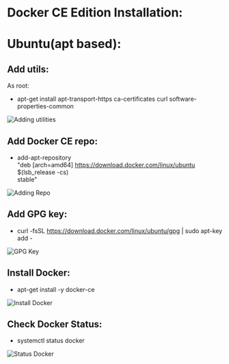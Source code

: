 Docker CE Edition Installation:
====================

Ubuntu(apt based):
=======================

Add utils:
--------------
As root:

* apt-get install apt-transport-https ca-certificates curl software-properties-common

![Adding utilities](https://github.com/devops2201/Docker-Deep-Dive/blob/master/images/DockerInstall8.png)

Add Docker CE repo:
-------------------

* add-apt-repository \
   "deb [arch=amd64] https://download.docker.com/linux/ubuntu \
   $(lsb_release -cs) \
   stable"

![Adding Repo](https://github.com/devops2201/Docker-Deep-Dive/blob/master/images/DockerInstall9.png)


Add GPG key:
------------

* curl -fsSL https://download.docker.com/linux/ubuntu/gpg | sudo apt-key add -

![GPG Key](https://github.com/devops2201/Docker-Deep-Dive/blob/master/images/DockerInstallkey.png)

Install Docker:
---------------

* apt-get install -y docker-ce

![Install Docker](https://github.com/devops2201/Docker-Deep-Dive/blob/master/images/DockerInstall10.png)

Check Docker Status:
-------------------------------

* systemctl status docker

![Status Docker](https://github.com/devops2201/Docker-Deep-Dive/blob/master/images/DockerInstall11.png)